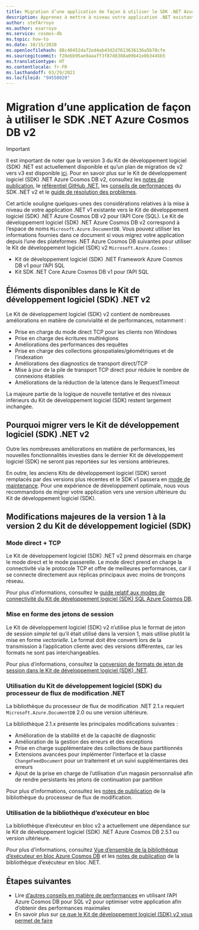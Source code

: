 ```yaml
---
title: Migration d’une application de façon à utiliser le SDK .NET Azure Cosmos DB 2.0 (Microsoft.Azure.Cosmos)
description: Apprenez à mettre à niveau votre application .NET existante du Kit de développement logiciel (SDK) v1 vers le SDK .NET v2 pour l’API Core (SQL).
author: stefArroyo
ms.author: esarroyo
ms.service: cosmos-db
ms.topic: how-to
ms.date: 10/15/2020
ms.openlocfilehash: 88c40452da72ed4ab43d2d7613636136a5b78cfe
ms.sourcegitcommit: f28ebb95ae9aaaff3f87d8388a09b41e0b3445b5
ms.translationtype: HT
ms.contentlocale: fr-FR
ms.lasthandoff: 03/29/2021
ms.locfileid: "94550020"
---
```

# <a name="migrate-your-application-to-use-the-azure-cosmos-db-net-sdk-v2"></a>Migration d’une application de façon à utiliser le SDK .NET Azure Cosmos DB v2

> [!IMPORTANT]
> Il est important de noter que la version 3 du Kit de développement logiciel (SDK) .NET est actuellement disponible et qu’un plan de migration de v2 vers v3 est disponible [ici](migrate-dotnet-v3.md). Pour en savoir plus sur le Kit de développement logiciel (SDK) .NET Azure Cosmos DB v2, consultez les [notes de publication](sql-api-sdk-dotnet.md), le [référentiel GitHub .NET](https://github.com/Azure/azure-cosmos-dotnet-v2), les [conseils de performances](performance-tips.md) du SDK .NET v2 et le [guide de résolution des problèmes](troubleshoot-dot-net-sdk.md).
>

Cet article souligne quelques-unes des considérations relatives à la mise à niveau de votre application .NET v1 existante vers le Kit de développement logiciel (SDK) .NET Azure Cosmos DB v2 pour l’API Core (SQL). Le Kit de développement logiciel (SDK) .NET Azure Cosmos DB v2 correspond à l’espace de noms `Microsoft.Azure.DocumentDB`. Vous pouvez utiliser les informations fournies dans ce document si vous migrez votre application depuis l’une des plateformes .NET Azure Cosmos DB suivantes pour utiliser le Kit de développement logiciel (SDK) v2 `Microsoft.Azure.Cosmos` :

* Kit de développement logiciel (SDK) .NET Framework Azure Cosmos DB v1 pour l’API SQL
* Kit SDK .NET Core Azure Cosmos DB v1 pour l’API SQL

## <a name="whats-available-in-the-net-v2-sdk"></a>Éléments disponibles dans le Kit de développement logiciel (SDK) .NET v2

Le Kit de développement logiciel (SDK) v2 contient de nombreuses améliorations en matière de convivialité et de performances, notamment :

* Prise en charge du mode direct TCP pour les clients non Windows
* Prise en charge des écritures multirégions
* Améliorations des performances des requêtes
* Prise en charge des collections géospatiales/géométriques et de l’indexation
* Améliorations des diagnostics de transport direct/TCP
* Mise à jour de la pile de transport TCP direct pour réduire le nombre de connexions établies
* Améliorations de la réduction de la latence dans le RequestTimeout

La majeure partie de la logique de nouvelle tentative et des niveaux inférieurs du Kit de développement logiciel (SDK) restent largement inchangée.

## <a name="why-migrate-to-the-net-v2-sdk"></a>Pourquoi migrer vers le Kit de développement logiciel (SDK) .NET v2

Outre les nombreuses améliorations en matière de performances, les nouvelles fonctionnalités investies dans le dernier Kit de développement logiciel (SDK) ne seront pas reportées sur les versions antérieures.

En outre, les anciens Kits de développement logiciel (SDK) seront remplacés par des versions plus récentes et le SDK v1 passera en [mode de maintenance](sql-api-sdk-dotnet.md). Pour une expérience de développement optimale, nous vous recommandons de migrer votre application vers une version ultérieure du Kit de développement logiciel (SDK).

## <a name="major-changes-from-v1-sdk-to-v2-sdk"></a>Modifications majeures de la version 1 à la version 2 du Kit de développement logiciel (SDK)

### <a name="direct-mode--tcp"></a>Mode direct + TCP

Le Kit de développement logiciel (SDK) .NET v2 prend désormais en charge le mode direct et le mode passerelle. Le mode direct prend en charge la connectivité via le protocole TCP et offre de meilleures performances, car il se connecte directement aux réplicas principaux avec moins de tronçons réseau.

Pour plus d’informations, consultez le [guide relatif aux modes de connectivité du Kit de développement logiciel (SDK) SQL Azure Cosmos DB](sql-sdk-connection-modes.md).

### <a name="session-token-formatting"></a>Mise en forme des jetons de session

Le Kit de développement logiciel (SDK) v2 n’utilise plus le format de jeton de session *simple* tel qu’il était utilisé dans la version 1, mais utilise plutôt la mise en forme *vectorielle*. Le format doit être converti lors de la transmission à l’application cliente avec des versions différentes, car les formats ne sont pas interchangeables.

Pour plus d’informations, consultez la [conversion de formats de jeton de session dans le Kit de développement logiciel (SDK) .NET](how-to-convert-session-token.md).

### <a name="using-the-net-change-feed-processor-sdk"></a>Utilisation du Kit de développement logiciel (SDK) du processeur de flux de modification .NET

La bibliothèque du processeur de flux de modification .NET 2.1.x requiert `Microsoft.Azure.DocumentDB` 2.0 ou une version ultérieure.

La bibliothèque 2.1.x présente les principales modifications suivantes :

* Amélioration de la stabilité et de la capacité de diagnostic
* Amélioration de la gestion des erreurs et des exceptions
* Prise en charge supplémentaire des collections de baux partitionnés
* Extensions avancées pour implémenter l’interface et la classe `ChangeFeedDocument` pour un traitement et un suivi supplémentaires des erreurs
* Ajout de la prise en charge de l’utilisation d’un magasin personnalisé afin de rendre persistants les jetons de continuation par partition

Pour plus d’informations, consultez les [notes de publication](sql-api-sdk-dotnet-changefeed.md) de la bibliothèque du processeur de flux de modification.

### <a name="using-the-bulk-executor-library"></a>Utilisation de la bibliothèque d’exécuteur en bloc

La bibliothèque d’exécuteur en bloc v2 a actuellement une dépendance sur le Kit de développement logiciel (SDK) .NET Azure Cosmos DB 2.5.1 ou version ultérieure.

Pour plus d’informations, consultez [Vue d’ensemble de la bibliothèque d’exécuteur en bloc Azure Cosmos DB](bulk-executor-overview.md) et les [notes de publication](sql-api-sdk-bulk-executor-dot-net.md) de la bibliothèque d’exécuteur en bloc .NET.

## <a name="next-steps"></a>Étapes suivantes

* Lire [d’autres conseils en matière de performances](sql-api-get-started.md) en utilisant l’API Azure Cosmos DB pour SQL v2 pour optimiser votre application afin d’obtenir des performances maximales
* En savoir plus sur [ce que le Kit de développement logiciel (SDK) v2 vous permet de faire](sql-api-dotnet-samples.md)